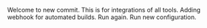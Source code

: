 Welcome to new commit.
This is for integrations of all tools.
Adding webhook for automated builds.
Run again.
Run new configuration.
